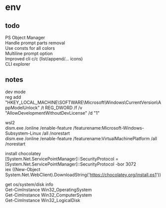 # env

## todo

PS Object Manager \
Handle prompt parts removal \
Use consts for all colors \
Multiline prompt option \
Improved cli c/c (list/append/... icons) \
CLI explorer

## notes

dev mode \
reg add "HKEY_LOCAL_MACHINE\SOFTWARE\Microsoft\Windows\CurrentVersion\AppModelUnlock" /t REG_DWORD /f /v "AllowDevelopmentWithoutDevLicense" /d "1"

wsl2 \
dism.exe /online /enable-feature /featurename:Microsoft-Windows-Subsystem-Linux /all /norestart \
dism.exe /online /enable-feature /featurename:VirtualMachinePlatform /all /norestart

install chocolatey \
[System.Net.ServicePointManager]::SecurityProtocol = [System.Net.ServicePointManager]::SecurityProtocol -bor 3072 \
iex ((New-Object System.Net.WebClient).DownloadString('https://chocolatey.org/install.ps1'))

get os/system/disk info \
Get-CimInstance Win32_OperatingSystem \
Get-CimInstance Win32_ComputerSystem \
Get-CimInstance Win32_LogicalDisk